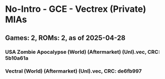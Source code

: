 # No-Intro - GCE - Vectrex (Private) MIAs
## Games: 2, ROMs: 2, as of 2025-04-28

### USA Zombie Apocalypse (World) (Aftermarket) (Unl).vec, CRC: 5b10a61a
### Vectral (World) (Aftermarket) (Unl).vec, CRC: de6fb997
